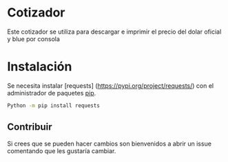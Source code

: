 # Cotizador

Este cotizador se utiliza para descargar e imprimir el precio del dolar oficial y blue por consola

# Instalación

Se necesita instalar [requests] (https://pypi.org/project/requests/) con el administrador de paquetes [pip](https://pip.pypa.io/en/stable/).

```bash
Python -m pip install requests
```

## Contribuir

Si crees que se pueden hacer cambios son bienvenidos a abrir un issue comentando que les gustaría cambiar.